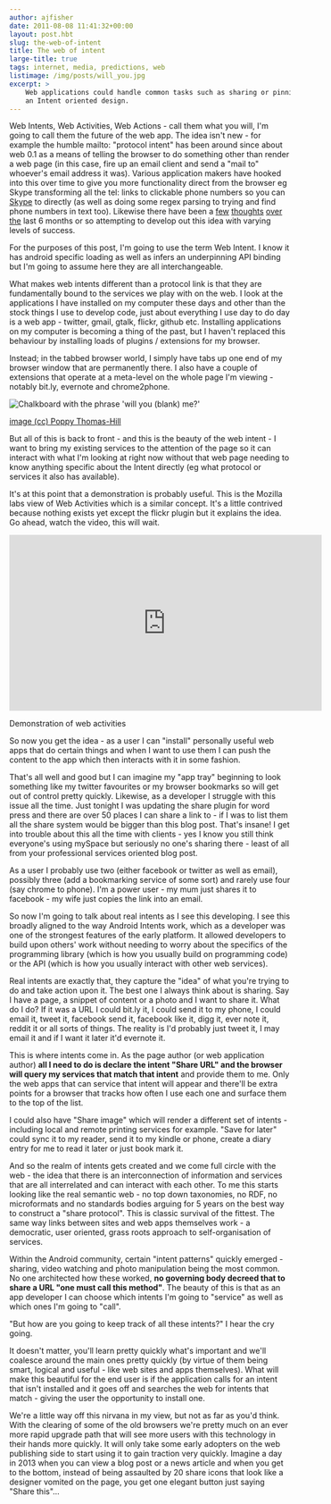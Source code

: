```yaml
---
author: ajfisher
date: 2011-08-08 11:41:32+00:00
layout: post.hbt
slug: the-web-of-intent
title: The web of intent
large-title: true
tags: internet, media, predictions, web
listimage: /img/posts/will_you.jpg
excerpt: >
    Web applications could handle common tasks such as sharing or pinning using
    an Intent oriented design.
---
```


Web Intents, Web Activities, Web Actions - call them what you will, I'm going to call them the future of the web app. The idea isn't new - for example the humble mailto: "protocol intent" has been around since about web 0.1 as a means of telling the browser to do something other than render a web page (in this case, fire up an email client and send a "mail to" whoever's email address it was). Various application makers have hooked into this over time to give you more functionality direct from the browser eg Skype transforming all the tel: links to clickable phone numbers so you can [Skype](http://www.skype.com) to directly (as well as doing some regex parsing to trying and find phone numbers in text too). Likewise there have been a [few](http://www.webintents.org/) [thoughts](http://tantek.com/2011/220/b1/web-actions-a-new-building-block) [over](http://web-send.org/introducer/) [the](http://mozillalabs.com/blog/2011/07/web-apps-update-experiments-in-web-activities-app-discovery/) last 6 months or so attempting to develop out this idea with varying levels of success.

For the purposes of this post, I'm going to use the term Web Intent. I know it has android specific loading as well as infers an underpinning API binding but I'm going to assume here they are all interchangeable.

What makes web intents different than a protocol link is that they are fundamentally bound to the services we play with on the web. I look at the applications I have installed on my computer these days and other than the stock things I use to develop code, just about everything I use day to do day is a web app - twitter, gmail, gtalk, flickr, github etc. Installing applications on my computer is becoming a thing of the past, but I haven't replaced this behaviour by installing loads of plugins / extensions for my browser.

Instead; in the tabbed browser world, I simply have tabs up one end of my browser window that are permanently there. I also have a couple of extensions that operate at a meta-level on the whole page I'm viewing - notably bit.ly, evernote and chrome2phone.

![Chalkboard with the phrase 'will you (blank) me?'](/img/posts/will_you.jpg)

<p class="caption"><a href="http://www.flickr.com/photos/pinkpoppyimages/">image (cc) Poppy Thomas-Hill</a></p>

But all of this is back to front - and this is the beauty of the web intent - I want to bring my existing services to the attention of the page so it can interact with what I'm looking at right now without that web page needing to know anything specific about the Intent directly (eg what protocol or services it also has available).

It's at this point that a demonstration is probably useful. This is the Mozilla labs view of Web Activities which is a similar concept. It's a little contrived because nothing exists yet except the flickr plugin but it explains the idea. Go ahead, watch the video, this will wait.

<p class="mediacontainer"><iframe title="Demonstration of web activities by mozilla" width="560" height="315" src="https://www.youtube.com/embed/m5_YDG_jiYg" frameborder="0" allowfullscreen></iframe></p>

<p class="caption">Demonstration of web activities</p>

So now you get the idea - as a user I can "install" personally useful web apps that do certain things and when I want to use them I can push the content to the app which then interacts with it in some fashion.

That's all well and good but I can imagine my "app tray" beginning to look something like my twitter favourites or my browser bookmarks so will get out of control pretty quickly. Likewise, as a developer I struggle with this issue all the time. Just tonight I was updating the share plugin for word press and there are over 50 places I can share a link to - if I was to list them all the share system would be bigger than this blog post. That's insane! I get into trouble about this all the time with clients - yes I know you still think everyone's using mySpace but seriously no one's sharing there - least of all from your professional services oriented blog post.

As a user I probably use two (either facebook or twitter as well as email), possibly three (add a bookmarking service of some sort) and rarely use four (say chrome to phone). I'm a power user - my mum just shares it to facebook - my wife just copies the link into an email.

So now I'm going to talk about real intents as I see this developing. I see this broadly aligned to the way Android Intents work, which as a developer was one of the strongest features of the early platform. It allowed developers to build upon others' work without needing to worry about the specifics of the programming library (which is how you usually build on programming code) or the API (which is how you usually interact with other web services).

Real intents are exactly that, they capture the "idea" of what you're trying to do and take action upon it. The best one I always think about is sharing. Say I have a page, a snippet of content or a photo and I want to share it. What do I do? If it was a URL I could bit.ly it, I could send it to my phone, I could email it, tweet it, facebook send it, facebook like it, digg it, ever note it, reddit it or all sorts of things. The reality is I'd probably just tweet it, I may email it and if I want it later it'd evernote it.

This is where intents come in. As the page author (or web application author) <b>all I need to do is declare the intent "Share URL" and the browser will query my services that match that intent</b> and provide them to me. Only the web apps that can service that intent will appear and there'll be extra points for a browser that tracks how often I use each one and surface them to the top of the list.

I could also have "Share image" which will render a different set of intents - including local and remote printing services for example. "Save for later" could sync it to my reader, send it to my kindle or phone, create a diary entry for me to read it later or just book mark it.

And so the realm of intents gets created and we come full circle with the web - the idea that there is an interconnection of information and services that are all interrelated and can interact with each other. To me this starts looking like the real semantic web - no top down taxonomies, no RDF, no microformats and no standards bodies arguing for 5 years on the best way to construct a "share protocol". This is classic survival of the fittest. The same way links between sites and web apps themselves work - a democratic, user oriented, grass roots approach to self-organisation of services.

Within the Android community, certain "intent patterns" quickly emerged - sharing, video watching and photo manipulation being the most common. No one architected how these worked, <b>no governing body decreed that to share a URL "one must call this method"</b>. The beauty of this is that as an app developer I can choose which intents I'm going to "service" as well as which ones I'm going to "call".

"But how are you going to keep track of all these intents?" I hear the cry going.

It doesn't matter, you'll learn pretty quickly what's important and we'll coalesce around the main ones pretty quickly (by virtue of them being smart, logical and useful - like web sites and apps themselves). What will make this beautiful for the end user is if the application calls for an intent that isn't installed and it goes off and searches the web for intents that match - giving the user the opportunity to install one.

We're a little way off this nirvana in my view, but not as far as you'd think. With the clearing of some of the old browsers we're pretty much on an ever more rapid upgrade path that will see more users with this technology in their hands more quickly. It will only take some early adopters on the web publishing side to start using it to gain traction very quickly. Imagine a day in 2013 when you can view a blog post or a news article and when you get to the bottom, instead of being assaulted by 20 share icons that look like a designer vomited on the page, you get one elegant button just saying "Share this"...

